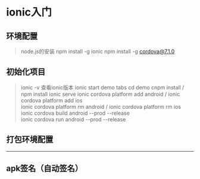 # ionic入门
## 环境配置
> node.js的安装
  npm install -g ionic
  npm install -g cordova@7.1.0
## 初始化项目
> ionic -v  查看ionic版本
  ionic start demo tabs
  cd demo 
  cnpm install / npm install
  ionic serve
  ionic cordova platform add android / ionic cordova platform add ios </br>
  ionic cordova platform rm android / ionic cordova platform rm ios </br>
  ionic cordova build android --prod --release </br>
  ionic cordova run android --prod --release </br>
## 打包环境配置
* * * 
## apk签名（自动签名）

## 
